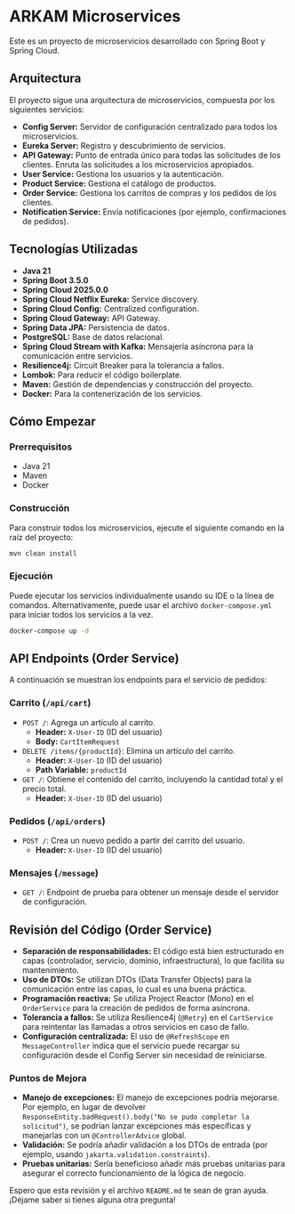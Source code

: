# ARKAM Microservices

Este es un proyecto de microservicios desarrollado con Spring Boot y Spring Cloud.

## Arquitectura

El proyecto sigue una arquitectura de microservicios, compuesta por los siguientes servicios:

- **Config Server:** Servidor de configuración centralizado para todos los microservicios.
- **Eureka Server:** Registro y descubrimiento de servicios.
- **API Gateway:** Punto de entrada único para todas las solicitudes de los clientes. Enruta las solicitudes a los microservicios apropiados.
- **User Service:** Gestiona los usuarios y la autenticación.
- **Product Service:** Gestiona el catálogo de productos.
- **Order Service:** Gestiona los carritos de compras y los pedidos de los clientes.
- **Notification Service:** Envía notificaciones (por ejemplo, confirmaciones de pedidos).

## Tecnologías Utilizadas

- **Java 21**
- **Spring Boot 3.5.0**
- **Spring Cloud 2025.0.0**
- **Spring Cloud Netflix Eureka:** Service discovery.
- **Spring Cloud Config:** Centralized configuration.
- **Spring Cloud Gateway:** API Gateway.
- **Spring Data JPA:** Persistencia de datos.
- **PostgreSQL:** Base de datos relacional.
- **Spring Cloud Stream with Kafka:** Mensajería asíncrona para la comunicación entre servicios.
- **Resilience4j:** Circuit Breaker para la tolerancia a fallos.
- **Lombok:** Para reducir el código boilerplate.
- **Maven:** Gestión de dependencias y construcción del proyecto.
- **Docker:** Para la contenerización de los servicios.

## Cómo Empezar

### Prerrequisitos

- Java 21
- Maven
- Docker

### Construcción

Para construir todos los microservicios, ejecute el siguiente comando en la raíz del proyecto:

```bash
mvn clean install
```

### Ejecución

Puede ejecutar los servicios individualmente usando su IDE o la línea de comandos. Alternativamente, puede usar el archivo `docker-compose.yml` para iniciar todos los servicios a la vez.

```bash
docker-compose up -d
```

## API Endpoints (Order Service)

A continuación se muestran los endpoints para el servicio de pedidos:

### Carrito (`/api/cart`)

- `POST /`: Agrega un artículo al carrito.
  - **Header:** `X-User-ID` (ID del usuario)
  - **Body:** `CartItemRequest`
- `DELETE /items/{productId}`: Elimina un artículo del carrito.
  - **Header:** `X-User-ID` (ID del usuario)
  - **Path Variable:** `productId`
- `GET /`: Obtiene el contenido del carrito, incluyendo la cantidad total y el precio total.
  - **Header:** `X-User-ID` (ID del usuario)

### Pedidos (`/api/orders`)

- `POST /`: Crea un nuevo pedido a partir del carrito del usuario.
  - **Header:** `X-User-ID` (ID del usuario)

### Mensajes (`/message`)

- `GET /`: Endpoint de prueba para obtener un mensaje desde el servidor de configuración.

## Revisión del Código (Order Service)

- **Separación de responsabilidades:** El código está bien estructurado en capas (controlador, servicio, dominio, infraestructura), lo que facilita su mantenimiento.
- **Uso de DTOs:** Se utilizan DTOs (Data Transfer Objects) para la comunicación entre las capas, lo cual es una buena práctica.
- **Programación reactiva:** Se utiliza Project Reactor (Mono) en el `OrderService` para la creación de pedidos de forma asíncrona.
- **Tolerancia a fallos:** Se utiliza Resilience4j (`@Retry`) en el `CartService` para reintentar las llamadas a otros servicios en caso de fallo.
- **Configuración centralizada:** El uso de `@RefreshScope` en `MessageController` indica que el servicio puede recargar su configuración desde el Config Server sin necesidad de reiniciarse.

### Puntos de Mejora

- **Manejo de excepciones:** El manejo de excepciones podría mejorarse. Por ejemplo, en lugar de devolver `ResponseEntity.badRequest().body("No se pudo completar la solicitud")`, se podrían lanzar excepciones más específicas y manejarlas con un `@ControllerAdvice` global.
- **Validación:** Se podría añadir validación a los DTOs de entrada (por ejemplo, usando `jakarta.validation.constraints`).
- **Pruebas unitarias:** Sería beneficioso añadir más pruebas unitarias para asegurar el correcto funcionamiento de la lógica de negocio.

Espero que esta revisión y el archivo `README.md` te sean de gran ayuda. ¡Déjame saber si tienes alguna otra pregunta!